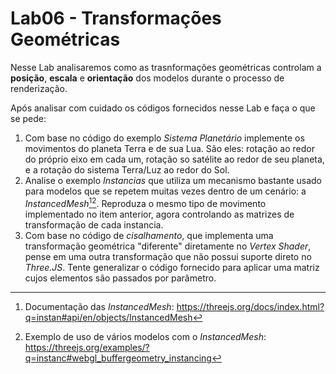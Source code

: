 # Lab06 - Transformações Geométricas

Nesse Lab analisaremos como as trasnformações geométricas controlam a **posição**, **escala** e **orientação** dos modelos durante o processo de renderização. 

Após analisar com cuidado os códigos fornecidos nesse Lab e faça o que se pede:

1. Com base no código do exemplo *Sistema Planetário* implemente os movimentos do planeta Terra e de sua Lua. São eles: rotação ao redor do próprio eixo em cada um, rotação so satélite ao redor de seu planeta, e a rotação do sistema Terra/Luz ao redor do Sol.
2. Analise o exemplo *Instancias*  que utiliza um mecanismo bastante usado para modelos que se repetem muitas vezes dentro de um cenário: a *InstancedMesh*[^1][^2]. Reproduza o mesmo tipo de movimento implementado no item anterior, agora controlando as matrizes de transformação de cada instancia. 
3. Com base no código de *cisalhamento*, que implementa uma transformação geométrica "diferente" diretamente no *Vertex Shader*, pense em uma outra transformação que não possui suporte direto no *Three.JS*. Tente generalizar o código fornecido para aplicar uma matriz cujos elementos são passados por parâmetro.

[^1]: Documentação das *InstancedMesh*: https://threejs.org/docs/index.html?q=instan#api/en/objects/InstancedMesh
[^2]: Exemplo de uso de vários modelos com o *InstancedMesh*: https://threejs.org/examples/?q=instanc#webgl_buffergeometry_instancing
